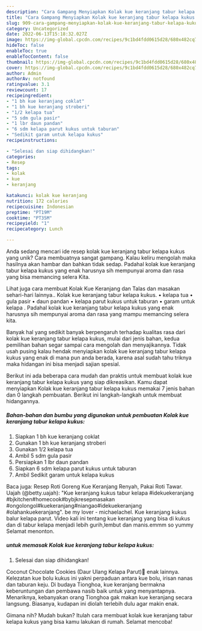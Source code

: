 ```yaml
---
description: "Cara Gampang Menyiapkan Kolak kue keranjang tabur kelapa kukus yang Mantap"
title: "Cara Gampang Menyiapkan Kolak kue keranjang tabur kelapa kukus yang Mantap"
slug: 909-cara-gampang-menyiapkan-kolak-kue-keranjang-tabur-kelapa-kukus-yang-mantap
category: Uncategorized
date: 2022-06-13T15:18:32.027Z
image: https://img-global.cpcdn.com/recipes/9c1bd4fdd0615d28/680x482cq70/kolak-kue-keranjang-tabur-kelapa-kukus-foto-resep-utama.jpg
hideToc: false
enableToc: true
enableTocContent: false
thumbnail: https://img-global.cpcdn.com/recipes/9c1bd4fdd0615d28/680x482cq70/kolak-kue-keranjang-tabur-kelapa-kukus-foto-resep-utama.jpg
cover: https://img-global.cpcdn.com/recipes/9c1bd4fdd0615d28/680x482cq70/kolak-kue-keranjang-tabur-kelapa-kukus-foto-resep-utama.jpg
author: Admin
authorAv: notfound
ratingvalue: 3.1
reviewcount: 17
recipeingredient:
- "1 bh kue keranjang coklat"
- "1 bh kue keranjang stroberi"
- "1/2 kelapa tua"
- "5 sdm gula pasir"
- "1 lbr daun pandan"
- "6 sdm kelapa parut kukus untuk taburan"
- "Sedikit garam untuk kelapa kukus"
recipeinstructions:

- "Selesai dan siap dihidangkan!"
categories:
- Resep
tags:
- kolak
- kue
- keranjang

katakunci: kolak kue keranjang 
nutrition: 172 calories
recipecuisine: Indonesian
preptime: "PT19M"
cooktime: "PT35M"
recipeyield: "1"
recipecategory: Lunch

---
```





Anda sedang mencari ide resep kolak kue keranjang tabur kelapa kukus yang unik? Cara membuatnya sangat gampang. Kalau keliru mengolah maka hasilnya akan hambar dan bahkan tidak sedap. Padahal kolak kue keranjang tabur kelapa kukus yang enak harusnya sih mempunyai aroma dan rasa yang bisa memancing selera Kita.





Lihat juga cara membuat Kolak Kue Keranjang dan Talas dan masakan sehari-hari lainnya.. Kolak kue keranjang tabur kelapa kukus. • kelapa tua • gula pasir • daun pandan • kelapa parut kukus untuk taburan • garam untuk kelapa . Padahal kolak kue keranjang tabur kelapa kukus yang enak harusnya sih mempunyai aroma dan rasa yang mampu memancing selera kita.

Banyak hal yang sedikit banyak berpengaruh terhadap kualitas rasa dari kolak kue keranjang tabur kelapa kukus, mulai dari jenis bahan, kedua pemilihan bahan segar sampai cara mengolah dan menyajikannya. Tidak usah pusing kalau hendak menyiapkan kolak kue keranjang tabur kelapa kukus yang enak di mana pun anda berada, karena asal sudah tahu triknya maka hidangan ini bisa menjadi sajian spesial.






Berikut ini ada beberapa cara mudah dan praktis untuk membuat kolak kue keranjang tabur kelapa kukus yang siap dikreasikan. Kamu dapat menyiapkan Kolak kue keranjang tabur kelapa kukus memakai 7 jenis bahan dan 0 langkah pembuatan. Berikut ini langkah-langkah untuk membuat hidangannya.

<!--inarticleads1-->

##### Bahan-bahan dan bumbu yang digunakan untuk pembuatan Kolak kue keranjang tabur kelapa kukus:

1. Siapkan 1 bh kue keranjang coklat
1. Gunakan 1 bh kue keranjang stroberi
1. Gunakan 1/2 kelapa tua
1. Ambil 5 sdm gula pasir
1. Persiapkan 1 lbr daun pandan
1. Siapkan 6 sdm kelapa parut kukus untuk taburan
1. Ambil Sedikit garam untuk kelapa kukus


Baca juga: Resep Roti Goreng Kue Keranjang Renyah, Pakai Roti Tawar. Uajah (@betty.uajah): &#34;Kue keranjang kukus tabur kelapa #idekuekeranjang #bjkitchen#homecook#bybjkresepmasakan #ongolongol#kuekeranjang#niangao#idekuekeranjang #olahankuekeranjang&#34;. be my lover - michaelachel. Kue keranjang kukus balur kelapa parut. Video kali ini tentang kue keranjang yang bisa di kukus dan di tabur kelapa menjadi lebih gurih,lembut dan manis.emmm so yummy Selamat menonton. 

<!--inarticleads2-->

#####  untuk memasak Kolak kue keranjang tabur kelapa kukus:


1. Selesai dan siap dihidangkan!

Coconut Chocolate Cookies (Daur Ulang Kelapa Parut)🍪 enak lainnya. Kelezatan kue bolu kukus ini yakni perpaduan antara kue bolu, irisan nanas dan taburan keju. Di budaya Tionghoa, kue keranjang bermakna keberuntungan dan pembawa nasib baik untuk yang menyantapnya. Menariknya, kebanyakan orang Tionghoa gak makan kue keranjang secara langsung. Biasanya, kudapan ini diolah terlebih dulu agar makin enak. 

Gimana nih? Mudah bukan? Itulah cara membuat kolak kue keranjang tabur kelapa kukus yang bisa kamu lakukan di rumah. Selamat mencoba!
